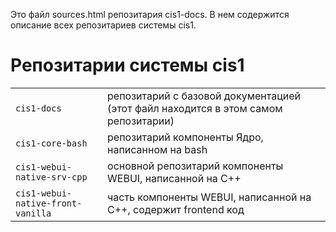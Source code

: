 Это файл sources.html репозитария cis1-docs. В нем содержится описание всех репозитариев системы cis1.

# Репозитарии системы cis1

<table>

<tbody>

<tr>

<td><code>cis1-docs</code></td>

<td>репозитарий с базовой документацией (этот файл находится в этом самом репозитарии)</td>

</tr>

<tr>

<td><code>cis1-core-bash</code></td>

<td>репозитарий компоненты Ядро, написанном на bash</td>

</tr>

<tr>

<td><code>cis1-webui-native-srv-cpp</code></td>

<td>основной репозитарий компоненты WEBUI, написанной на С++</td>

</tr>

<tr>

<td><code>cis1-webui-native-front-vanilla</code></td>

<td>часть компоненты WEBUI, написанной на С++, содержит frontend код</td>

</tr>

</tbody>

</table>
